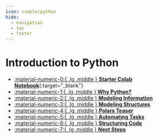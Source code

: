 ```yaml
---
icon: simple/python
hide:
  - navigation
  - toc
  - footer
---
```

# Introduction to Python

<div class="grid cards" markdown>


-   [:material-numeric-0:{ .lg .middle } __Starter Colab Notebook__](https://colab.research.google.com/github/dataprogpy/code-samples/blob/main/starter_files/02_intro_to_python.ipynb){:target="_blank"}
-   [:material-numeric-1:{ .lg .middle } __Why Python?__](why-python.md)
-   [:material-numeric-2:{ .lg .middle } __Modeling Information__](modeling-information.md)
-   [:material-numeric-3:{ .lg .middle } __Modeling Structures__](modeling-structures.md)
-   [:material-numeric-4:{ .lg .middle } __Polars Teaser__](polars-teaser.md)
-   [:material-numeric-5:{ .lg .middle } __Automating Tasks__](task-automation.md)
-   [:material-numeric-6:{ .lg .middle } __Structuring Code__](code-organization.md)
-   [:material-numeric-7:{ .lg .middle } __Next Steps__](next-steps.md)

</div>
